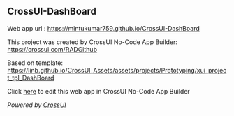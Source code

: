 ## CrossUI-DashBoard
Web app url : https://mintukumar759.github.io/CrossUI-DashBoard

This project was created by CrossUI No-Code App Builder: https://crossui.com/RADGithub

Based on template: https://linb.github.io/CrossUI_Assets/assets/projects/Prototyping/xui_project_tpl_DashBoard

Click [here](https://crossui.com/RADGithub/#!from=github&owner=mintukumar759&repo=CrossUI-DashBoard) to edit this web app in CrossUI No-Code App Builder

<i>Powered by [CrossUI](https://crossui.com)</i>
